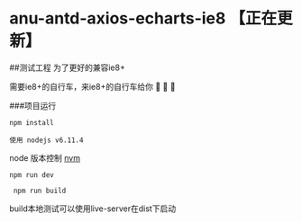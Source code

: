 # anu-antd-axios-echarts-ie8 【正在更新】

##测试工程 为了更好的兼容ie8+

需要ie8+的自行车，来ie8+的自行车给你 :bicyclist: :bicyclist: :bicyclist:

###项目运行

``` npm install ```

``` 使用 nodejs v6.11.4 ```

node 版本控制 [nvm](https://github.com/creationix/nvm)


``` npm run dev ```

``` npm run build```

build本地测试可以使用live-server在dist下启动
